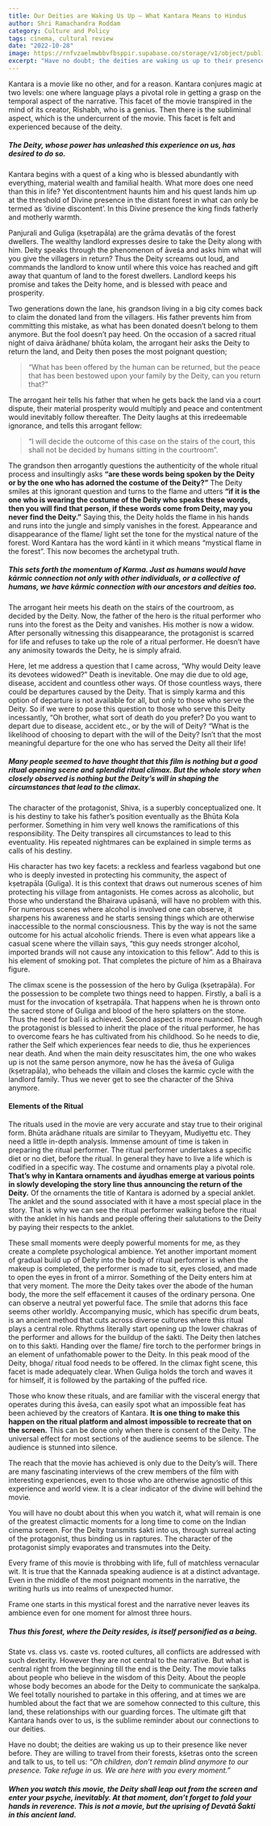 ```yaml
---
title: Our Deities are Waking Us Up – What Kantara Means to Hindus
author: Shri Ramachandra Roddam
category: Culture and Policy
tags: cinema, cultural review
date: "2022-10-28"
image: https://rnfvzaelmwbbvfbsppir.supabase.co/storage/v1/object/public/brhatwebsite/05dhiti/44.webp
excerpt: "Have no doubt; the deities are waking us up to their presence like never before. They are willing to travel from their forests, kśetras onto the screen and talk to us, to tell us: Oh children, don't remain blind anymore to our presence. Take refuge in us. We are here with you every moment."
---
```


Kantara is a movie like no other, and for a reason. Kantara conjures magic at two levels: one where language plays a pivotal role in getting a grasp on the temporal aspect of the narrative. This facet of the movie transpired in the mind of its creator, Rishabh, who is a genius. Then there is the subliminal aspect, which is the undercurrent of the movie. This facet is felt and experienced because of the deity.

##### The Deity, whose power has unleashed this experience on us, has desired to do so.

Kantara begins with a quest of a king who is blessed abundantly with everything, material wealth and familial health. What more does one need than this in life? Yet discontentment haunts him and his quest lands him up at the threshold of Divine presence in the distant forest in what can only be termed as ‘divine discontent’. In this Divine presence the king finds fatherly and motherly warmth.

Panjurali and Guliga (kṣetrapāla) are the grāma devatās of the forest dwellers. The wealthy landlord expresses desire to take the Deity along with him. Deity speaks through the phenomenon of āveśa and asks him what will you give the villagers in return? Thus the Deity screams out loud, and commands the landlord to know until where this voice has reached and gift away that quantum of land to the forest dwellers. Landlord keeps his promise and takes the Deity home, and is blessed with peace and prosperity.

Two generations down the lane, his grandson living in a big city comes back to claim the donated land from the villagers. His father prevents him from committing this mistake, as what has been donated doesn’t belong to them anymore. But the fool doesn’t pay heed. On the occasion of a sacred ritual night of daiva ārādhane/ bhūta kolam, the arrogant heir asks the Deity to return the land, and Deity then poses the most poignant question;

> “What has been offered by the human can be returned, but the peace that has been bestowed upon your family by the Deity, can you return that?”

The arrogant heir tells his father that when he gets back the land via a court dispute, their material prosperity would multiply and peace and contentment would inevitably follow thereafter. The Deity laughs at this irredeemable ignorance, and tells this arrogant fellow:

> “I will decide the outcome of this case on the stairs of the court, this shall not be decided by humans sitting in the courtroom”.

The grandson then arrogantly questions the authenticity of the whole ritual process and insultingly asks **“are these words being spoken by the Deity or by the one who has adorned the costume of the Deity?”** The Deity smiles at this ignorant question and turns to the flame and utters **“if it is the one who is wearing the costume of the Deity who speaks these words, then you will find that person, if these words come from Deity, may you never find the Deity.”** Saying this, the Deity holds the flame in his hands and runs into the jungle and simply vanishes in the forest. Appearance and disappearance of the flame/ light set the tone for the mystical nature of the forest. Word Kantara has the word kāntī in it which means “mystical flame in the forest”. This now becomes the archetypal truth.

##### This sets forth the momentum of Karma. Just as humans would have kārmic connection not only with other individuals, or a collective of humans, we have kārmic connection with our ancestors and deities too.

The arrogant heir meets his death on the stairs of the courtroom, as decided by the Deity. Now, the father of the hero is the ritual performer who runs into the forest as the Deity and vanishes. His mother is now a widow. After personally witnessing this disappearance, the protagonist is scarred for life and refuses to take up the role of a ritual performer. He doesn’t have any animosity towards the Deity, he is simply afraid.

Here, let me address a question that I came across, “Why would Deity leave its devotees widowed?” Death is inevitable. One may die due to old age, disease, accident and countless other ways. Of those countless ways, there could be departures caused by the Deity. That is simply karma and this option of departure is not available for all, but only to those who serve the Deity. So if we were to pose this question to those who serve this Deity incessantly, “Oh brother, what sort of death do you prefer? Do you want to depart due to disease, accident etc., or by the will of Deity? “What is the likelihood of choosing to depart with the will of the Deity? Isn’t that the most meaningful departure for the one who has served the Deity all their life!

##### Many people seemed to have thought that this film is nothing but a good ritual opening scene and splendid ritual climax. But the whole story when closely observed is nothing but the Deity’s will in shaping the circumstances that lead to the climax.

The character of the protagonist, Shiva, is a superbly conceptualized one. It is his destiny to take his father’s position eventually as the Bhūta Kola performer. Something in him very well knows the ramifications of this responsibility. The Deity transpires all circumstances to lead to this eventuality. His repeated nightmares can be explained in simple terms as calls of his destiny.

His character has two key facets: a reckless and fearless vagabond but one who is deeply invested in protecting his community, the aspect of kṣetrapāla (Guliga). It is this context that draws out numerous scenes of him protecting his village from antagonists. He comes across as alcoholic, but those who understand the Bhairava upāsanā, will have no problem with this. For numerous scenes where alcohol is involved one can observe, it sharpens his awareness and he starts sensing things which are otherwise inaccessible to the normal consciousness. This by the way is not the same outcome for his actual alcoholic friends. There is even what appears like a casual scene where the villain says, “this guy needs stronger alcohol, imported brands will not cause any intoxication to this fellow”. Add to this is his element of smoking pot. That completes the picture of him as a Bhairava figure.

The climax scene is the possession of the hero by Guliga (kṣetrapāla). For the possession to be complete two things need to happen. Firstly, a balī is a must for the invocation of kṣetrapāla. That happens when he is thrown onto the sacred stone of Guliga and blood of the hero splatters on the stone. Thus the need for balī is achieved. Second aspect is more nuanced. Though the protagonist is blessed to inherit the place of the ritual performer, he has to overcome fears he has cultivated from his childhood. So he needs to die, rather the Self which experiences fear needs to die, thus he experiences near death. And when the main deity resuscitates him, the one who wakes up is not the same person anymore, now he has the āveśa of Guliga (kṣetrapāla), who beheads the villain and closes the karmic cycle with the landlord family. Thus we never get to see the character of the Shiva anymore.

#### Elements of the Ritual
The rituals used in the movie are very accurate and stay true to their original form. Bhūta arādhane rituals are similar to Theyyam, Mudiyettu etc. They need a little in-depth analysis. Immense amount of time is taken in preparing the ritual performer. The ritual performer undertakes a specific diet or no diet, before the ritual. In general they have to live a life which is codified in a specific way. The costume and ornaments play a pivotal role. **That’s why in Kantara ornaments and āyudhas emerge at various points in slowly developing the story line thus announcing the return of the Deity.** Of the ornaments the title of Kantara is adorned by a special anklet. The anklet and the sound associated with it have a most special place in the story. That is why we can see the ritual performer walking before the ritual with the anklet in his hands and people offering their salutations to the Deity by paying their respects to the anklet.

These small moments were deeply powerful moments for me, as they create a complete psychological ambience. Yet another important moment of gradual build up of Deity into the body of ritual performer is when the makeup is completed, the performer is made to sit, eyes closed, and made to open the eyes in front of a mirror. Something of the Deity enters him at that very moment. The more the Deity takes over the abode of the human body, the more the self effacement it causes of the ordinary persona. One can observe a neutral yet powerful face. The smile that adorns this face seems other worldly. Accompanying music, which has specific drum beats, is an ancient method that cuts across diverse cultures where this ritual plays a central role. Rhythms literally start opening up the lower chakras of the performer and allows for the buildup of the śakti. The Deity then latches on to this śakti. Handing over the flame/ fire torch to the performer brings in an element of unfathomable power to the Deity. In this peak mood of the Deity, bhoga/ ritual food needs to be offered. In the climax fight scene, this facet is made adequately clear. When Guliga holds the torch and waves it for himself, it is followed by the partaking of the puffed rice.

Those who know these rituals, and are familiar with the visceral energy that operates during this āveśa, can easily spot what an impossible feat has been achieved by the creators of Kantara. **It is one thing to make this happen on the ritual platform and almost impossible to recreate that on the screen.** This can be done only when there is consent of the Deity. The universal effect for most sections of the audience seems to be silence. The audience is stunned into silence.

The reach that the movie has achieved is only due to the Deity’s will. There are many fascinating interviews of the crew members of the film with interesting experiences, even to those who are otherwise agnostic of this experience and world view. It is a clear indicator of the divine will behind the movie.

You will have no doubt about this when you watch it, what will remain is one of the greatest climactic moments for a long time to come on the Indian cinema screen. For the Deity transmits śakti into us, through surreal acting of the protagonist, thus binding us in raptures. The character of the protagonist simply evaporates and transmutes into the Deity.

Every frame of this movie is throbbing with life, full of matchless vernacular wit. It is true that the Kannada speaking audience is at a distinct advantage. Even in the middle of the most poignant moments in the narrative, the writing hurls us into realms of unexpected humor.

Frame one starts in this mystical forest and the narrative never leaves its ambience even for one moment for almost three hours.

##### Thus this forest, where the Deity resides, is itself personified as a being.

State vs. class vs. caste vs. rooted cultures, all conflicts are addressed with such dexterity. However they are not central to the narrative. But what is central right from the beginning till the end is the Deity. The movie talks about people who believe in the wisdom of this Deity. About the people whose body becomes an abode for the Deity to communicate the saṇkalpa. We feel totally nourished to partake in this offering, and at times we are humbled about the fact that we are somehow connected to this culture, this land, these relationships with our guarding forces. The ultimate gift that Kantara hands over to us, is the sublime reminder about our connections to our deities.

Have no doubt; the deities are waking us up to their presence like never before. They are willing to travel from their forests, kśetras onto the screen and talk to us, to tell us: *“Oh children, don’t remain blind anymore to our presence. Take refuge in us. We are here with you every moment.”*

##### When you watch this movie, the Deity shall leap out from the screen and enter your psyche, inevitably. At that moment, don’t forget to fold your hands in reverence. This is not a movie, but the uprising of Devatā Śakti in this ancient land.